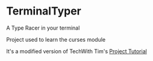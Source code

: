 # TerminalTyper

A Type Racer in your terminal

Project used to learn the curses module

It's a modified version of TechWith Tim's [Project Tutorial](https://youtu.be/NQ5i1kJAA6Y)
